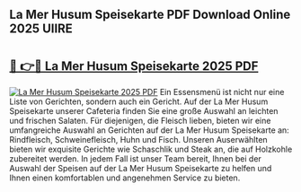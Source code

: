 ## La Mer Husum Speisekarte PDF Download Online 2025 UIIRE

# <h2><a href="http://gc971ks.nevu.top/?p=La+Mer+Husum+Speisekarte">🔗 👉🔴 La Mer Husum Speisekarte 2025 PDF</a></h2>

[![La Mer Husum Speisekarte 2025 PDF](https://i.imgur.com/dBaPXMq.png)](http://gc971ks.nevu.top/?p=La+Mer+Husum+Speisekarte)
Ein Essensmenü ist nicht nur eine Liste von Gerichten, sondern auch ein Gericht. Auf der La Mer Husum Speisekarte unserer Cafeteria finden Sie eine große Auswahl an leichten und frischen Salaten. Für diejenigen, die Fleisch lieben, bieten wir eine umfangreiche Auswahl an Gerichten auf der La Mer Husum Speisekarte an: Rindfleisch, Schweinefleisch, Huhn und Fisch. Unseren Auserwählten bieten wir exquisite Gerichte wie Schaschlik und Steak an, die auf Holzkohle zubereitet werden. In jedem Fall ist unser Team bereit, Ihnen bei der Auswahl der Speisen auf der La Mer Husum Speisekarte zu helfen und Ihnen einen komfortablen und angenehmen Service zu bieten.
